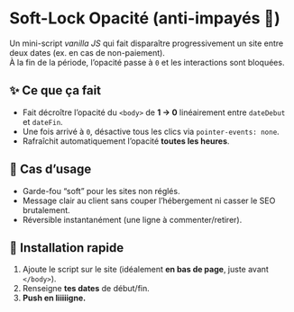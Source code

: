 # Soft-Lock Opacité (anti-impayés 💸)

Un mini-script *vanilla JS* qui fait disparaître progressivement un site entre deux dates (ex. en cas de non-paiement).  
À la fin de la période, l’opacité passe à `0` et les interactions sont bloquées.

## ✨ Ce que ça fait

- Fait décroître l’opacité du `<body>` de **1 → 0** linéairement entre `dateDebut` et `dateFin`.
- Une fois arrivé à `0`, désactive tous les clics via `pointer-events: none`.
- Rafraîchit automatiquement l’opacité **toutes les heures**.

## 🎯 Cas d’usage

- Garde-fou “soft” pour les sites non réglés.  
- Message clair au client sans couper l’hébergement ni casser le SEO brutalement.  
- Réversible instantanément (une ligne à commenter/retirer).

## 🚀 Installation rapide

1. Ajoute le script sur le site (idéalement **en bas de page**, juste avant `</body>`).  
2. Renseigne **tes dates** de début/fin.  
3. **Push en liiiiigne.**
